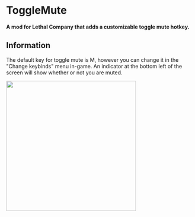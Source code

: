 # ToggleMute

**A mod for Lethal Company that adds a customizable toggle mute hotkey.**

## Information

The default key for toggle mute is M, however you can change it in the "Change keybinds" menu in-game.
An indicator at the bottom left of the screen will show whether or not you are muted.

<img src="https://i.imgur.com/SNGORRT.png" width="350">